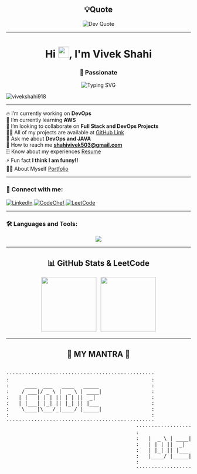 
<h2 align="center">💡Quote</h2>
<p align="center">
  <img src="https://quotes-github-readme.vercel.app/api?type=horizontal&theme=radical" alt="Dev Quote" />
</p>

---

<h1 align="center">
  Hi <img src="https://media.giphy.com/media/hvRJCLFzcasrR4ia7z/giphy.gif" width="30px" />, I'm Vivek Shahi
</h1>

<h3 align="center">🚀 Passionate</h3>

<p align="center">
  <img src="https://readme-typing-svg.demolab.com?font=Fira+Code&weight=500&size=22&pause=1000&color=F73A3A&center=true&width=435&lines=Full+Stack+Developer;DevOps+Enthusiast;Open+Source+Contributor" alt="Typing SVG" />
</p>

<p align="left"> 
  <img src="https://komarev.com/ghpvc/?username=vivekshahi918&label=Profile%20views&color=0e75b6&style=flat" alt="vivekshahi918" />
</p>

---

🔥 I’m currently working on **DevOps**  
🌱 I’m currently learning **AWS**  
👯 I’m looking to collaborate on **Full Stack and DevOps Projects**  
👨‍💻 All of my projects are available at [GitHub Link](https://github.com/vivekshahi918)  
💬 Ask me about **DevOps and JAVA**  
📧 How to reach me **shahivivek503@gmail.com**  
🗄 Know about my experiences [Resume](https://drive.google.com/file/d/1wTNo38aY8YePnqa6RYmTZ2h_uGF_pRb1/view?usp=sharing)  
⚡ Fun fact **I think I am funny!!**  
👨‍💻 About Myself [Portfolio](https://vivek-portfolio-2022.vercel.app/)  

---

<h3 align="left">🤝 Connect with me:</h3>
<p align="left">
  <a href="https://linkedin.com/in/vivek-shahi-1803v918" target="blank">
    <img align="center" src="https://img.shields.io/badge/LinkedIn-%230077B5.svg?style=for-the-badge&logo=linkedin&logoColor=white" alt="LinkedIn" />
  </a>
  <a href="https://www.codechef.com/users/shahivivek503" target="blank">
    <img align="center" src="https://img.shields.io/badge/CodeChef-%23B73C3C.svg?style=for-the-badge&logo=codechef&logoColor=white" alt="CodeChef" />
  </a>
  <a href="https://www.leetcode.com/vivekshahi1803" target="blank">
    <img align="center" src="https://img.shields.io/badge/LeetCode-%23F6C543.svg?style=for-the-badge&logo=leetcode&logoColor=white" alt="LeetCode" />
  </a>
</p>

---

<h3 align="left">🛠️ Languages and Tools:</h3>
<p align="center">
  <a href="https://skillicons.dev">
  <img src="https://skillicons.dev/icons?i=java,html,css,js,react,nodejs,express,nextjs,tailwind,php,mysql,mongodb,aws,gcp,azure,kubernetes,docker,firebase,git,postman,linux,matlab,figma,vscode&perline=6" />  
  </a>
</p>

---

<h2 align="center">📊 GitHub Stats & LeetCode</h2>
<p align="center">
  <img src="https://leetcard.jacoblin.cool/vivekshahi1803?theme=light,unicorn" height="150" />
  &nbsp;
  <img src="https://github-readme-stats.vercel.app/api?username=vivekshahi918&show_icons=true&theme=radical" height="150" />
</p>

---

<!-- <h2 align="center">🔥 GitHub Streak Stats</h2> -->
<!-- <p align="center"> -->
<!--   <img src="https://github-readme-streak-stats.herokuapp.com/?user=vivekshahi918&theme=radical" /> -->
<!-- </p> -->


<h2 align="center">
    🚀 MY MANTRA 🚀
</h2>

<p align="center">
<pre >  
················································
:                                              :
:     ____  ___   ____   _____                 :
:    / ___|/ _ \ |  _ \ | ____|                :
:   | |   | | | || | | ||  _|                  :
:   | |___| |_| || |_| || |___                 :
:    \____|\___/_|____/ |_____|                :
:                                              :  
················································
                                          ················································
                                          :                                              :
                                          :   |  _ \ | ____||  _ \ | |    / _ \\ \ / /   :
                                          :   | | | ||  _|  | |_) || |   | | | |\ V /    :
                                          :   | |_| || |___ |  __/ | |___| |_| | | |     :
                                          :   |____/ |_____||_| _  |_____|\___/__|_|     :
                                          :                                              :
                                          ················································
                                                                                     ················································
                                                                                     :                                              :
                                                                                     :   / ___|  / ___|   / \   | |    | ____|      :
                                                                                     :   \___ \ | |      / _ \  | |    |  _|        :
                                                                                     :    ___) || |___  / ___ \ | |___ | |___       :
                                                                                     :   |____/  \____|/_/   \_\|_____||_____|      :
                                                                                     :                                              :
                                                                                     ················································
</pre>
</p>




